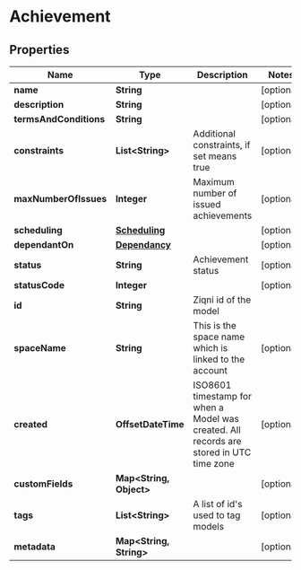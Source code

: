 

# Achievement



## Properties

| Name | Type | Description | Notes |
|------------ | ------------- | ------------- | -------------|
|**name** | **String** |  |  [optional] |
|**description** | **String** |  |  [optional] |
|**termsAndConditions** | **String** |  |  [optional] |
|**constraints** | **List&lt;String&gt;** | Additional constraints, if set means true |  [optional] |
|**maxNumberOfIssues** | **Integer** | Maximum number of issued achievements |  [optional] |
|**scheduling** | [**Scheduling**](Scheduling.md) |  |  [optional] |
|**dependantOn** | [**Dependancy**](Dependancy.md) |  |  [optional] |
|**status** | **String** | Achievement status |  [optional] |
|**statusCode** | **Integer** |  |  [optional] |
|**id** | **String** | Ziqni id of the model |  |
|**spaceName** | **String** | This is the space name which is linked to the account |  [optional] |
|**created** | **OffsetDateTime** | ISO8601 timestamp for when a Model was created. All records are stored in UTC time zone |  [optional] |
|**customFields** | **Map&lt;String, Object&gt;** |  |  [optional] |
|**tags** | **List&lt;String&gt;** | A list of id&#39;s used to tag models |  [optional] |
|**metadata** | **Map&lt;String, String&gt;** |  |  [optional] |




